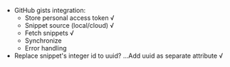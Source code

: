 * GitHub gists integration:
  * Store personal access token √
  * Snippet source (local/cloud) √
  * Fetch snippets √
  * Synchronize
  * Error handling
* Replace snippet's integer id to uuid? ...Add uuid as separate attribute √